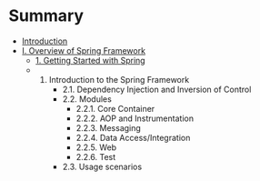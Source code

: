 # Summary

* [Introduction](README.md)
* [I. Overview of Spring Framework](1)
  * [1. Getting Started with Spring](1)
  * 1. Introduction to the Spring Framework
       * 2.1. Dependency Injection and Inversion of Control
       * 2.2. Modules
         * 2.2.1. Core Container
         * 2.2.2. AOP and Instrumentation
         * 2.2.3. Messaging
         * 2.2.4. Data Access/Integration
         * 2.2.5. Web
         * 2.2.6. Test
       * 2.3. Usage scenarios



